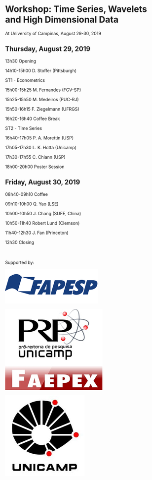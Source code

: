 # Workshop: Time Series, Wavelets and High Dimensional Data

At University of Campinas, August 29-30, 2019

## Thursday, August 29, 2019

13h30 Opening

14h10-15h00 D. Stoffer (Pittsburgh)

ST1 - Econometrics

15h00-15h25 M. Fernandes (FGV-SP)

15h25-15h50 M. Medeiros (PUC-RJ)

15h50-16h15 F. Ziegelmann (UFRGS)

16h20-16h40 Coffee Break

ST2 - Time Series

16h40-17h05 P. A. Morettin (USP)

17h05-17h30 L. K. Hotta (Unicamp)

17h30-17h55 C. Chiann (USP)

18h00-20h00 Poster Session

## Friday, August 30, 2019

08h40-09h10 Coffee

09h10-10h00 Q. Yao (LSE)

10h00-10h50 J. Chang (SUFE, China)

10h50-11h40 Robert Lund (Clemson)

11h40-12h30 J. Fan (Princeton)

12h30 Closing

<br><br>
Supported by:

![FAPESP](img/FAPESP.png)

![FAEPEX](img/logo_faepex.jpg)

![UNICAMP](img/logo_unicamp.jpg)
